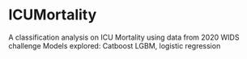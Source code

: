 # ICUMortality
A classification analysis on ICU Mortality using data from 2020 WIDS challenge
Models explored: Catboost LGBM, logistic regression
